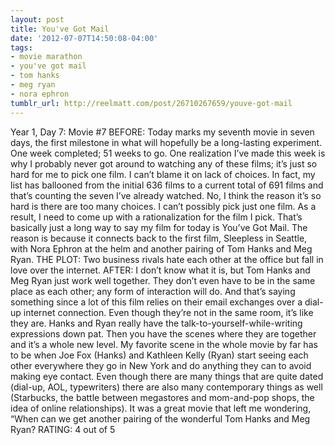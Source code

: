 ```yaml
---
layout: post
title: You've Got Mail
date: '2012-07-07T14:50:08-04:00'
tags:
- movie marathon
- you've got mail
- tom hanks
- meg ryan
- nora ephron
tumblr_url: http://reelmatt.com/post/26710267659/youve-got-mail
---
```

Year 1, Day 7: Movie #7
BEFORE: Today marks my seventh movie in seven days, the first milestone in what will hopefully be a long-lasting experiment. One week completed; 51 weeks to go.
One realization I’ve made this week is why I probably never got around to watching any of these films; it’s just so hard for me to pick one film. I can’t blame it on lack of choices. In fact, my list has ballooned from the initial 636 films to a current total of 691 films and that’s counting the seven I’ve already watched. No, I think the reason it’s so hard is there are too many choices. I can’t possibly pick just one film. As a result, I need to come up with a rationalization for the film I pick.
That’s basically just a long way to say my film for today is You’ve Got Mail. The reason is because it connects back to the first film, Sleepless in Seattle, with Nora Ephron at the helm and another pairing of Tom Hanks and Meg Ryan.
THE PLOT: Two business rivals hate each other at the office but fall in love over the internet.
AFTER: I don’t know what it is, but Tom Hanks and Meg Ryan just work well together. They don’t even have to be in the same place as each other; any form of interaction will do. And that’s saying something since a lot of this film relies on their email exchanges over a dial-up internet connection. Even though they’re not in the same room, it’s like they are. Hanks and Ryan really have the talk-to-yourself-while-writing expressions down pat.
Then you have the scenes where they are together and it’s a whole new level. My favorite scene in the whole movie by far has to be when Joe Fox (Hanks) and Kathleen Kelly (Ryan) start seeing each other everywhere they go in New York and do anything they can to avoid making eye contact.
Even though there are many things that are quite dated (dial-up, AOL, typewriters) there are also many contemporary things as well (Starbucks, the battle between megastores and mom-and-pop shops, the idea of online relationships). It was a great movie that left me wondering, “When can we get another pairing of the wonderful Tom Hanks and Meg Ryan?
RATING: 4 out of 5
